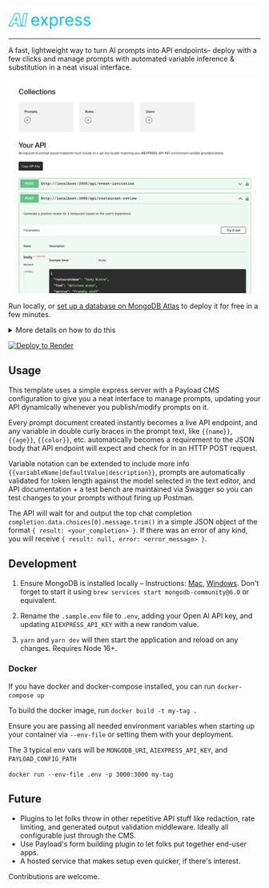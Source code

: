 ![Banner](src/assets/readme-banner.png)

---

A fast, lightweight way to turn AI prompts into API endpoints– deploy with a few clicks and manage prompts with automated variable inference & substitution in a neat visual interface.

![Dashboard](src/assets/readme-dashboard.png)

Run locally, or [set up a database on MongoDB Atlas](https://www.mongodb.com/cloud/atlas/register) to deploy it for free in a few minutes.

<details>
<summary> More details on how to do this</summary>

1. [Sign up for MongoDB](https://www.mongodb.com/cloud/atlas/register). On the "Deploy your database" screen, select AWS, M0 – Free (or whatever level of hosting you'd like, but free really ought to be more than enough).

2. Create a user profile for the new database and make a note of your database username and password. Then in the current "Quickstart" page or the "Network Access" page, add your current IP address (there should be a button for this).

3. Go to "Database" in the sidebar, click the "Connect" button for the database you just created, select "Drivers", and copy the connection string URL. Note that you'll need to fill in the `<password>` part of the URL with that of the profile you created in step 2.

Then click the button below and have your connection URL ready.

</details>

[![Deploy to Render](https://render.com/images/deploy-to-render-button.svg)](https://render.com/deploy?repo=https://github.com/gsidsid/ai-express/)

## Usage

This template uses a simple express server with a Payload CMS configuration to give you a neat interface to manage prompts, updating your API dynamically whenever you publish/modify prompts on it.

Every prompt document created instantly becomes a live API endpoint, and any variable in double curly braces in the prompt text, like `{{name}}`, `{{age}}`, `{{color}}`, etc. automatically becomes a requirement to the JSON body that API endpoint will expect and check for in an HTTP POST request.

Variable notation can be extended to include more info `{{variableName|defaultValue|description}}`, prompts are automatically validated for token length against the model selected in the text editor, and API documentation + a test bench are maintained via Swagger so you can test changes to your prompts without firing up Postman.

The API will wait for and output the top chat completion `completion.data.choices[0].message.trim()` in a simple JSON object of the format `{ result: <your_completion> }`. If there was an error of any kind, you will receive `{ result: null, error: <error_message> }`.

## Development

1. Ensure MongoDB is installed locally – Instructions: [Mac](https://www.mongodb.com/docs/manual/tutorial/install-mongodb-on-os-x/), [Windows](https://www.mongodb.com/docs/manual/tutorial/install-mongodb-on-windows/). Don't forget to start it using `brew services start mongodb-community@6.0` or equivalent.

2. Rename the `.sample.env` file to `.env`, adding your Open AI API key, and updating `AIEXPRESS_API_KEY` with a new random value.

3. `yarn` and `yarn dev` will then start the application and reload on any changes. Requires Node 16+.

### Docker

If you have docker and docker-compose installed, you can run `docker-compose up`

To build the docker image, run `docker build -t my-tag .`

Ensure you are passing all needed environment variables when starting up your container via `--env-file` or setting them with your deployment.

The 3 typical env vars will be `MONGODB_URI`, `AIEXPRESS_API_KEY`, and `PAYLOAD_CONFIG_PATH`

`docker run --env-file .env -p 3000:3000 my-tag`

## Future

- Plugins to let folks throw in other repetitive API stuff like redaction, rate limiting, and generated output validation middleware. Ideally all configurable just through the CMS.
- Use Payload's form building plugin to let folks put together end-user apps.
- A hosted service that makes setup even quicker, if there's interest.

Contributions are welcome.

